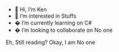 - 👋 Hi, I’m Ken
- 👀 I’m interested in Stuffs
- � I’m currently learning on C#
- � I’m looking to collaborate on No one
















Eh, Still reading?
Okay, I am No one
